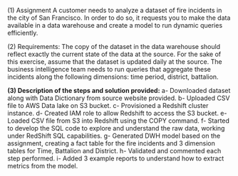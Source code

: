 (1) Assignment
A customer needs to analyze a dataset of fire incidents in the city of San Francisco. In
order to do so, it requests you to make the data available in a data warehouse and create
a model to run dynamic queries efficiently.

(2) Requirements:
The copy of the dataset in the data warehouse should reflect exactly the current
state of the data at the source.
For the sake of this exercise, assume that the dataset is updated daily at the
source.
The business intelligence team needs to run queries that aggregate these
incidents along the following dimensions: time period, district, battalion.

**(3) Description of the steps and solution provided:**
a- Downloaded dataset along with Data Dictionary from source website provided.
b- Uploaded CSV file to AWS Data lake on S3 bucket.
c- Provisioned a Redshift cluster instance.
d- Created IAM role to allow Redshift to access the S3 bucket.
e- Loaded CSV file from S3 into Redshift using the COPY command.
f- Started to develop the SQL code to explore and understand the raw data, working under RedShift SQL capabilities.
g- Generated DWH model based on the assignment, creating a fact table for the fire incidents and 3 dimension tables for Time, Battalion and District.
h- Validated and commented each step performed.
i- Added 3 example reports to understand how to extract metrics from the model.
